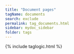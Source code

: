 ```yaml
---
title: "Document pages"
tagName: documents
search: exclude
permalink: tag_documents.html
sidebar: mydoc_sidebar
folder: tags
---
```

{% include taglogic.html %}

